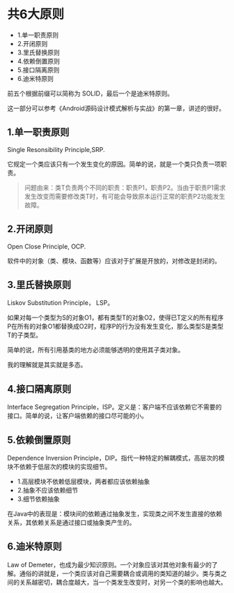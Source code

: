 # 共6大原则

- 1.单一职责原则
- 2.开闭原则
- 3.里氏替换原则
- 4.依赖倒置原则
- 5.接口隔离原则
- 6.迪米特原则

前五个根据前缀可以简称为 SOLID，最后一个是迪米特原则。

这一部分可以参考《Android源码设计模式解析与实战》的第一章，讲述的很好。

## 1.单一职责原则

Single Resonsibility Principle,SRP.

它规定一个类应该只有一个发生变化的原因。简单的说，就是一个类只负责一项职责。

>问题由来：类T负责两个不同的职责：职责P1，职责P2。当由于职责P1需求发生改变而需要修改类T时，有可能会导致原本运行正常的职责P2功能发生故障。

## 2.开闭原则

Open Close Principle, OCP.

软件中的对象（类、模块、函数等）应该对于扩展是开放的，对修改是封闭的。

## 3.里氏替换原则

Liskov Substitution Principle， LSP。

如果对每一个类型为S的对象O1，都有类型T的对象O2，使得已T定义的所有程序P在所有的对象O1都替换成O2时，程序P的行为没有发生变化，那么类型S是类型T的子类型。

简单的说，所有引用基类的地方必须能够透明的使用其子类对象。

我的理解就是其实就是多态。

## 4.接口隔离原则

Interface Segregation Principle，ISP。定义是：客户端不应该依赖它不需要的接口。简单的说，让客户端依赖的接口尽可能的小。

## 5.依赖倒置原则

Dependence Inversion Principle，DIP。指代一种特定的解耦模式，高层次的模块不依赖于低层次的模块的实现细节。

- 1.高层模块不依赖低层模块，两者都应该依赖抽象
-  2.抽象不应该依赖细节
-  3.细节依赖抽象

在Java中的表现是：模块间的依赖通过抽象发生，实现类之间不发生直接的依赖关系，其依赖关系是通过接口或抽象类产生的。

## 6.迪米特原则

Law of Demeter，也成为最少知识原则。一个对象应该对其他对象有最少的了解。通俗的讲就是，一个类应该对自己需要耦合或调用的类知道的越少。类与类之间的关系越密切，耦合度越大，当一个类发生改变时，对另一个类的影响也越大。


